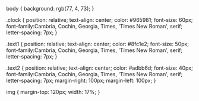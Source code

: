 body {
  background: rgb(77, 4, 73);
}

.clock {
  position: relative;
  text-align: center;
  color: #965981;
  font-size: 60px;
  font-family:Cambria, Cochin, Georgia, Times, 'Times New Roman', serif;
  letter-spacing: 7px;
}

.text1 {
  position: relative;
  text-align: center;
  color: #8fc1e2;
  font-size: 50px;
  font-family:Cambria, Cochin, Georgia, Times, 'Times New Roman', serif;
  letter-spacing: 7px;
}

.text2 {
  position: relative;
  text-align: center;
  color: #adbb6d;
  font-size: 40px;
  font-family:Cambria, Cochin, Georgia, Times, 'Times New Roman', serif;
  letter-spacing: 7px;
  margin-right: 100px;
  margin-left: 100px;
}

 img {
     margin-top: 120px;
     width: 17%;
}
